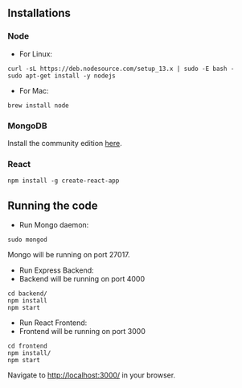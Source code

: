 
## Installations

### Node

* For Linux:
```
curl -sL https://deb.nodesource.com/setup_13.x | sudo -E bash -
sudo apt-get install -y nodejs
```

* For Mac:
```
brew install node
```

### MongoDB

Install the community edition [here](https://docs.mongodb.com/manual/installation/#mongodb-community-edition-installation-tutorials).


### React

```
npm install -g create-react-app
```

## Running the code

* Run Mongo daemon:
```
sudo mongod
```
Mongo will be running on port 27017.


* Run Express Backend:
* Backend will be running on port 4000
```
cd backend/
npm install
npm start
```

* Run React Frontend:
* Frontend will be running on port 3000
```
cd frontend
npm install/
npm start
```

Navigate to [http://localhost:3000/](http://localhost:3000/) in your browser.

